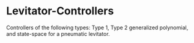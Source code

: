 # Levitator-Controllers
Controllers of the following types: Type 1, Type 2 generalized polynomial, and state-space for a pneumatic levitator.
